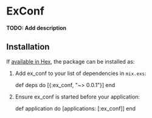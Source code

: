 # ExConf

**TODO: Add description**

## Installation

If [available in Hex](https://hex.pm/docs/publish), the package can be installed as:

  1. Add ex_conf to your list of dependencies in `mix.exs`:

        def deps do
          [{:ex_conf, "~> 0.0.1"}]
        end

  2. Ensure ex_conf is started before your application:

        def application do
          [applications: [:ex_conf]]
        end

